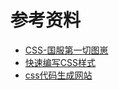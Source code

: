 
# 参考资料

- [CSS-国服第一切图崽](https://github.com/chokcoco/CSS-Inspiration)
- [快速编写CSS样式](https://tailwindcss.com/)
- [css代码生成网站](https://www.51cto.com/article/709429.html)

